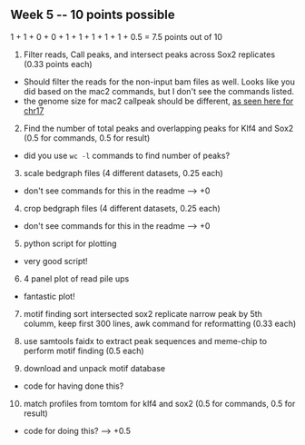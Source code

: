 ## Week 5 -- 10 points possible

1 + 1 + 0 + 0 + 1 + 1 + 1 + 1 + 1 + 0.5  = 7.5 points out of 10

1. Filter reads, Call peaks, and intersect peaks across Sox2 replicates (0.33 points each)

* Should filter the reads for the non-input bam files as well. Looks like you did based on the mac2 commands, but I don't see the commands listed.
* the genome size for mac2 callpeak should be different, [as seen here for chr17](https://github.com/igvteam/igv/blob/master/genomes/sizes/mm10.chrom.sizes)

2. Find the number of total peaks and overlapping peaks for Klf4 and Sox2 (0.5 for commands, 0.5 for result)

* did you use `wc -l` commands to find number of peaks?

3. scale bedgraph files (4 different datasets, 0.25 each)

* don't see commands for this in the readme --> +0

4. crop bedgraph files (4 different datasets, 0.25 each)

* don't see commands for this in the readme --> +0

5. python script for plotting

* very good script!

6. 4 panel plot of read pile ups

* fantastic plot!

7. motif finding sort intersected sox2 replicate narrow peak by 5th columm, keep first 300 lines, awk command for reformatting (0.33 each)

8. use samtools faidx to extract peak sequences and meme-chip to perform motif finding (0.5 each)

9. download and unpack motif database

* code for having done this?

10. match profiles from tomtom for klf4 and sox2 (0.5 for commands, 0.5 for result)

* code for doing this? --> +0.5
